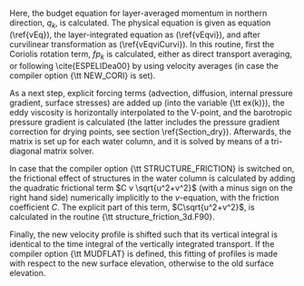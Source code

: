 Here, the budget equation for layer-averaged momentum in northern direction,
$q_k$,
is calculated. The physical equation is given as equation (\ref{vEq}),
the layer-integrated equation as (\ref{vEqvi}), and after curvilinear
transformation as (\ref{vEqviCurvi}).
In this routine, first the Coriolis rotation term, $fp_k$ is calculated,
either as direct transport averaging, or following \cite{ESPELIDea00}
by using velocity averages (in case the compiler option {\tt NEW\_CORI}
is set).

As a next step, explicit forcing terms (advection, diffusion,
internal pressure gradient, surface stresses) are added up (into the variable
{\tt ex(k)}), the eddy viscosity is horizontally interpolated to the V-point,
and the barotropic pressure gradient is calculated (the latter
includes the pressure gradient correction for drying points, see
section \ref{Section_dry}).
Afterwards, the matrix is set up for each water column, and it is solved
by means of a tri-diagonal matrix solver.

In case that the compiler option {\tt STRUCTURE\_FRICTION} is switched on,
the frictional effect of structures in the water column is calculated
by adding the quadratic frictional term $C v \sqrt{u^2+v^2}$ (with a minus
sign on
the right hand side) numerically implicitly to the $v$-equation,
with the friction coefficient $C$. The explicit part of this term,
$C\sqrt{u^2+v^2}$,
is calculated in the routine {\tt structure\_friction\_3d.F90}.

Finally, the new velocity profile is shifted such that its vertical
integral is identical to the time integral of the vertically integrated
transport.
If the compiler option {\tt MUDFLAT} is defined, this fitting of profiles
is made with
respect to the new surface elevation, otherwise to the
old surface elevation.
